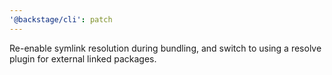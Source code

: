 ```yaml
---
'@backstage/cli': patch
---
```


Re-enable symlink resolution during bundling, and switch to using a resolve plugin for external linked packages.
